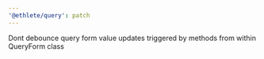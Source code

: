 ```yaml
---
'@ethlete/query': patch
---
```


Dont debounce query form value updates triggered by methods from within QueryForm class
